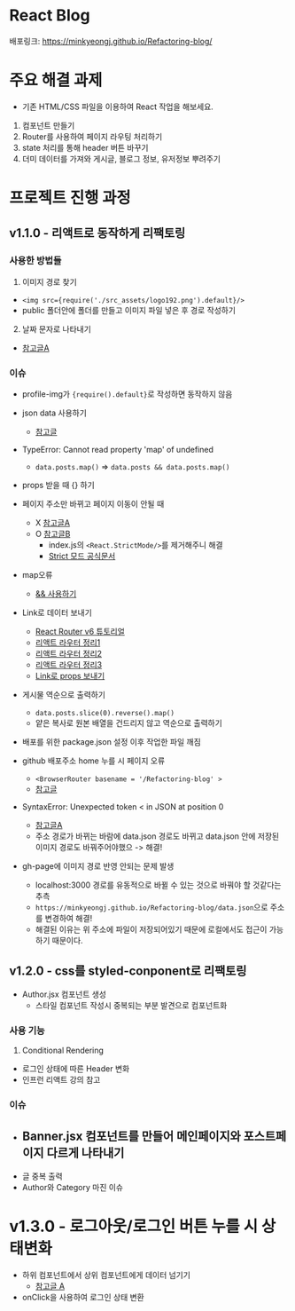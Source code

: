 # React Blog

배포링크: https://minkyeongj.github.io/Refactoring-blog/

# 주요 해결 과제

- 기존 HTML/CSS 파일을 이용하여 React 작업을 해보세요.

1. 컴포넌트 만들기
2. Router를 사용하여 페이지 라우팅 처리하기
3. state 처리를 통해 header 버튼 바꾸기
4. 더미 데이터를 가져와 게시글, 블로그 정보, 유저정보 뿌려주기

# 프로젝트 진행 과정

## v1.1.0 - 리액트로 동작하게 리팩토링

### 사용한 방법들

1. 이미지 경로 찾기

- `<img src={require('./src_assets/logo192.png').default}/>`
- public 폴더안에 폴더를 만들고 이미지 파일 넣은 후 경로 작성하기

2. 날짜 문자로 나타내기

- [참고글A](https://mizzo-dev.tistory.com/entry/JavaScript%EB%82%A0%EC%A7%9C-Date-%ED%99%9C%EC%9A%A9%ED%95%B4%EC%84%9C-%EC%9A%94%EC%9D%BC-%EA%B5%AC%ED%95%98%EA%B8%B0)

### 이슈

- profile-img가 `{require().default}`로 작성하면 동작하지 않음
- json data 사용하기
  - [참고글](https://velog.io/@yyeonjju/TIL-React-%EC%95%84%EC%A3%BC-%EC%89%BD%EA%B2%8C-%EB%94%B0%EB%9D%BC%ED%95%98%EB%8A%94-Mock-Data-%ED%99%9C%EC%9A%A9%EB%B2%95)
- TypeError: Cannot read property 'map' of undefined
  - `data.posts.map()` => `data.posts && data.posts.map()`
- props 받을 때 {} 하기
- 페이지 주소만 바뀌고 페이지 이동이 안될 때
  - X [참고글A](https://goddaehee.tistory.com/m/305)
  - O [참고글B](https://velog.io/@jzizsuuz/React-React-Router-Dom-Link-%ED%81%B4%EB%A6%AD-%EC%8B%9C-%EC%9D%B4%EB%8F%99-%EC%9D%B4-%EC%95%88%EB%90%98%EB%8A%94-%EC%98%A4%EB%A5%98)
    - index.js의 `<React.StrictMode/>`를 제거해주니 해결
    - [Strict 모드 공식문서](https://ko.reactjs.org/docs/strict-mode.html)
- map오류
  - [&& 사용하기](https://velog.io/@dum6894/%EC%98%A4%EB%A5%98%ED%95%B4%EA%B2%B0-TypeError-Cannot-read-property-map-of-undefined)
- Link로 데이터 보내기
  - [React Router v6 튜토리얼](https://velog.io/@velopert/react-router-v6-tutorial)
  - [리액트 라우터 정리1](https://velog.io/@gytlr01/react-router-%EC%A0%95%EB%A6%AC)
  - [리액트 라우터 정리2](https://ventos06.tistory.com/7)
  - [리액트 라우터 정리3](https://gongbu-ing.tistory.com/44)
  - [Link로 props 보내기](https://velog.io/@sham/Router-Props-link%EB%A1%9C-%EC%A0%84%EB%8B%AC%ED%95%98%EB%8A%94-props)
- 게시물 역순으로 출력하기
  - `data.posts.slice(0).reverse().map()`
  - 얕은 복사로 원본 배열을 건드리지 않고 역순으로 출력하기
- 배포를 위한 package.json 설정 이후 작업한 파일 깨짐
- github 배포주소 home 누를 시 페이지 오류
  - `<BrowserRouter basename = '/Refactoring-blog' >`
  - [참고글](https://hallokay.tistory.com/entry/REACT-%EC%98%A4%EB%A5%98-%ED%95%B4%EA%B2%B0-gh-page-%EB%B0%B0%ED%8F%AC-%EA%B2%BD%EB%A1%9C-%EC%98%A4%EB%A5%98)
- SyntaxError: Unexpected token < in JSON at position 0
  - [참고글A](https://velog.io/@rain98/syntaxerror-unexpected-token-in-json-at-position-0-%EC%97%90%EB%9F%AC-%EC%98%A4%EB%A5%98-%ED%95%B4%EA%B2%B0-%EB%B0%A9%EB%B2%95)
  - 주소 경로가 바뀌는 바람에 data.json 경로도 바뀌고 data.json 안에 저장된 이미지 경로도 바꿔주어야했으 -> 해결!
- gh-page에 이미지 경로 반영 안되는 문제 발생

  - localhost:3000 경로를 유동적으로 바뀔 수 있는 것으로 바꿔야 할 것같다는 추측
  - `https://minkyeongj.github.io/Refactoring-blog/data.json`으로 주소를 변경하여 해결!
  - 해결된 이유는 위 주소에 파일이 저장되어있기 때문에 로컬에서도 접근이 가능하기 때문이다.

## v1.2.0 - css를 styled-conponent로 리팩토링

- Author.jsx 컴포넌트 생성
  - 스타일 컴포넌트 작성시 중복되는 부분 발견으로 컴포넌트화

### 사용 기능

1. Conditional Rendering

- 로그인 상태에 따른 Header 변화
- 인프런 리액트 강의 참고

### 이슈

- ## Banner.jsx 컴포넌트를 만들어 메인페이지와 포스트페이지 다르게 나타내기
- 글 중복 출력
- Author와 Category 마진 이슈

# v1.3.0 - 로그아웃/로그인 버튼 누를 시 상태변화

- 하위 컴포넌트에서 상위 컴포넌트에게 데이터 넘기기
  - [참고글 A](https://velog.io/@onezerokang/%ED%95%98%EC%9C%84-%EC%BB%B4%ED%8F%AC%EB%84%8C%ED%8A%B8%EA%B0%80-%EC%83%81%EC%9C%84-%EC%BB%B4%ED%8F%AC%EB%84%8C%ED%8A%B8%EB%A1%9C-%EA%B0%92%EC%9D%84-%EC%A0%84%EB%8B%AC%ED%95%98%EB%8A%94-%EB%B0%A9%EB%B2%95)
- onClick을 사용하여 로그인 상태 변환
